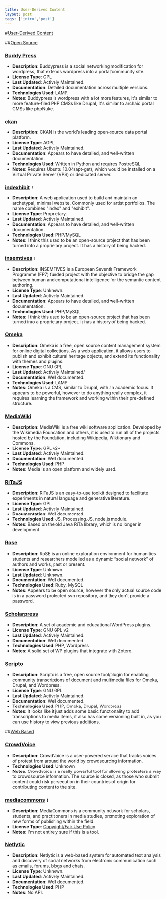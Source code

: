 ```yaml
---
title: User-Derived Content
layout: post
tags: ['intro','post']
---
```


#[User-Derived Content](id:section3)

##[Open Source](id:section3.1)

### [Buddy Press](http://buddypress.org) 
* **Description**: Buddypress is a social networking modification for wordpress, that extends wordpress into a portal/community site.
* **License Type**: GPL
* **Last Updated**: Actively Maintained.
* **Documentation**: Detailed documentation across multiple versions.
* **Technologies Used**: LAMP.
* **Notes**: Buddypress is wordpress with a lot more features, it's similar to more feature-filed PHP CMSs like Drupal, it's similar to archaic portal CMSs like phpNuke.

### [ckan](http://ckan.org) 
* **Description**: CKAN is the world’s leading open-source data portal platform. 
* **License Type**: AGPL
* **Last Updated**: Actively Maintained.
* **Documentation**: Appears to have detailed, and well-written documentation.
* **Technologies Used**: Written in Python and requires PostreSQL
* **Notes**: Requires Ubuntu 10.04(apt-get), which would be installed on a Virtual Private Server (VPS) or dedicated server.

### [indexhibit](http://www.indexhibit.org/) `!`
* **Description**: A web application used to build and maintain an archetypal, minimal website. Commonly used for artist portfolios. The name combines "index" and "exhibit".
* **License Type**: Proprietary.
* **Last Updated**: Actively Maintained.
* **Documentation**: Appears to have detailed, and well-written documentation.
* **Technologies Used**: PHP/MySQL
* **Notes**: I think this used to be an open-source project that has been turned into a proprietary project. It has a history of being hacked.

### [insemtives](http://sourceforge.net/projects/insemtives/) `!`
* **Description**: INSEMTIVES is a European Seventh Framework Programme (FP7) funded project with the objective to bridge the gap between human and computational intelligence for the semantic content authoring.
* **License Type**: Unknown.
* **Last Updated**: Actively Maintained.
* **Documentation**: Appears to have detailed, and well-written documentation.
* **Technologies Used**: PHP/MySQL
* **Notes**: I think this used to be an open-source project that has been turned into a proprietary project. It has a history of being hacked.

### [Omeka](http://omeka.org) 
* **Description**: Omeka is a free, open source content management system for online digital collections. As a web application, it allows users to publish and exhibit cultural heritage objects, and extend its functionality with themes and plugins. 
* **License Type**: GNU GPL
* **Last Updated**: Actively Maintained/
* **Documentation**: Well documented.
* **Technologies Used**: LAMP
* **Notes**: Omeka is a CMS, similar to Drupal, with an academic focus. It appears to be powerful, however to do anything really complex, it requires learning the framework and working within their pre-defined structure.

### [MediaWiki](http://www.mediawiki.org/) 
* **Description**: MediaWiki is a free wiki software application. Developed by the Wikimedia Foundation and others, it is used to run all of the projects hosted by the Foundation, including Wikipedia, Wiktionary and Commons.
* **License Type**: GPL v2+
* **Last Updated**: Actively Maintained.
* **Documentation**: Well documented.
* **Technologies Used**: PHP
* **Notes**: Media is an open platform and widely used.

### [RiTaJS](https://github.com/dhowe/RiTaJS) 
* **Description**: RiTaJS is an easy-to-use toolkit designed to facilitate experiments in natural language and generative literature.
* **License Type**: GPL
* **Last Updated**: Actively Maintained.
* **Documentation**: Well documented.
* **Technologies Used**: JS, Processing.JS, node.js module.
* **Notes**: Based on the old Java RiTa library, which is no longer in development. 

### [Rose](https://github.com/dhowe/RiTaJS) 
* **Description**: RoSE is an online exploration environment for humanities students and researchers modelled as a dynamic “social network” of authors and works, past or present.  
* **License Type**: Unknown.
* **Last Updated**: Unknown.
* **Documentation**: Well documented.
* **Technologies Used**: Ruby, MySQL
* **Notes**: Appears to be open source, however the only actual source code is in a password protected svn repository, and they don't provide a password.

### [Scholarpress](https://github.com/scholarpress) 
* **Description**: A set of academic and educational WordPress plugins. 
* **License Type**: GNU GPL v2
* **Last Updated**: Actively Maintained.
* **Documentation**: Well documented.
* **Technologies Used**: PHP, Wordpress
* **Notes**: A solid set of WP plugins that integrate with Zotero.

### [Scripto](http://scripto.org/) 
* **Description**: Scripto is a free, open source tool/plugin for enabling community transcriptions of document and multimedia files for Omeka, Drupal, and Wordpress.
* **License Type**: GNU GPL 
* **Last Updated**: Actively Maintained.
* **Documentation**: Well documented.
* **Technologies Used**: PHP, Omeka, Drupal, Wordpress
* **Notes**: It looks like it just adds some basic functionality to add transcriptions to media items, it also has some versioning built in, as you can use history to view previous additions.

##[Web Based](id:section3.2)

### [CrowdVoice](http://crowdvoice.org) 
* **Description**: CrowdVoice is a user-powered service that tracks voices of protest from around the world by crowdsourcing information. 
* **Technologies Used**: Unknown 
* **Notes**: Crowdvoice is a really powerful tool for allowing protesters a way to crowdsource information. The source is closed, as those who submit content could risk persecution in their countries of origin for contributing content to the site.

### [mediacommons](http://mediacommons.futureofthebook.org) `!`
* **Description**: MediaCommons is a community network for scholars, students, and practitioners in media studies, promoting exploration of new forms of publishing within the field.
* **License Type**: [Copyright/Fair Use Policy](http://mediacommons.futureofthebook.org/copyright)
* **Notes**: I'm not entirely sure if this is a tool.

### [Netlytic](http://netlytic.org/) 
* **Description**:  Netlytic is a web-based system for automated text analysis and discovery of social networks from electronic communication such as emails, forums, blogs and chats. 
* **License Type**: Unknown.
* **Last Updated**: Actively Maintained.
* **Documentation**: Well documented.
* **Technologies Used**: PHP
* **Notes**: No API.